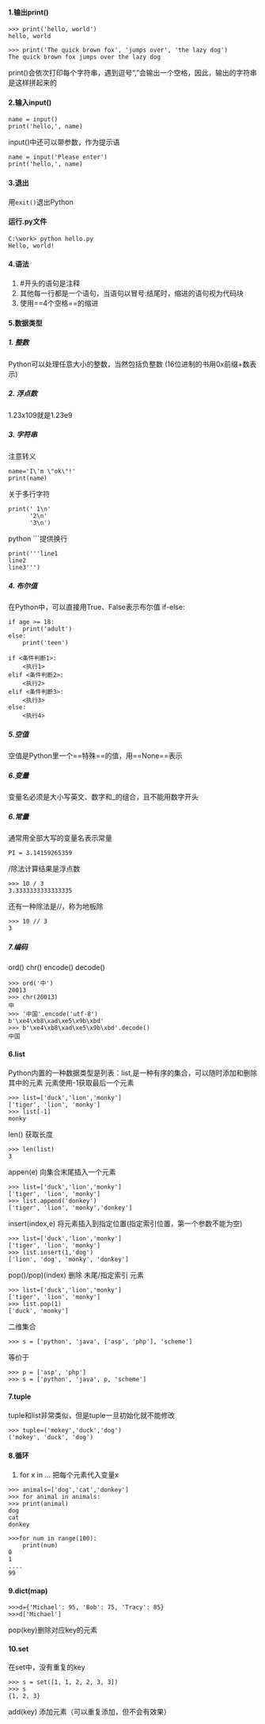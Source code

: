 #### 1.输出print()
```
>>> print('hello, world')
hello, world

>>> print('The quick brown fox', 'jumps over', 'the lazy dog')
The quick brown fox jumps over the lazy dog
```
print()会依次打印每个字符串，遇到逗号“,”会输出一个空格，因此，输出的字符串是这样拼起来的

#### 2.输入input()
```
name = input()
print('hello,', name)
```
input()中还可以带参数，作为提示语
```
name = input('Please enter')
print('hello,', name)
```

#### 3.退出
用```exit()```退出Python

#### 运行.py文件
```
C:\work> python hello.py
Hello, world!
```

#### 4.语法
1. #开头的语句是注释
2. 其他每一行都是一个语句，当语句以冒号:结尾时，缩进的语句视为代码块
3. 使用==4个空格==的缩进


#### 5.数据类型
##### 1. 整数
 Python可以处理任意大小的整数，当然包括负整数
 (16位进制的书用0x前缀+数表示)
##### 2. 浮点数
1.23x109就是1.23e9

##### 3. 字符串
注意转义
```
name='I\'m \"ok\"!'
print(name)
```

关于多行字符
```
print(' 1\n'
      '2\n'
      '3\n')
```

python ```提供换行
```
print('''line1
line2
line3''')
```

##### 4. 布尔值
在Python中，可以直接用True、False表示布尔值
if-else:
```
if age >= 18:
    print('adult')
else:
    print('teen')
```
```
if <条件判断1>:
    <执行1>
elif <条件判断2>:
    <执行2>
elif <条件判断3>:
    <执行3>
else:
    <执行4>
```

##### 5.空值
空值是Python里一个==特殊==的值，用==None==表示

##### 6.变量
变量名必须是大小写英文、数字和_的组合，且不能用数字开头

##### 6.常量
通常用全部大写的变量名表示常量
```
PI = 3.14159265359
```
/除法计算结果是浮点数
```
>>> 10 / 3
3.3333333333333335
```

还有一种除法是//，称为地板除
```
>>> 10 // 3
3
```

##### 7.编码
ord()  chr()
encode()  decode()
```
>>> ord('中')
20013
>>> chr(20013)
中
>>> '中国'.encode('utf-8')
b'\xe4\xb8\xad\xe5\x9b\xbd'
>>> b'\xe4\xb8\xad\xe5\x9b\xbd'.decode()
中国
```

#### 6.list
Python内置的一种数据类型是列表：list,是一种有序的集合，可以随时添加和删除其中的元素
元素使用-1获取最后一个元素
```
>>> list=['duck','lion','monky']
['tiger', 'lion', 'monky']
>>> list[-1]
monky
```
len() 获取长度
```
>>> len(list)
3
```
appen(e)
向集合末尾插入一个元素
```
>>> list=['duck','lion','monky']
['tiger', 'lion', 'monky']
>>> list.append('donkey')
['tiger', 'lion', 'monky','donkey']
```
insert(index,e) 将元素插入到指定位置(指定索引位置，第一个参数不能为空)
```
>>> list=['duck','lion','monky']
['tiger', 'lion', 'monky']
>>> list.insert(1,'dog')
['lion', 'dog', 'monky', 'donkey']
```
pop()/pop)(index) 删除 末尾/指定索引 元素
```
>>> list=['duck','lion','monky']
['tiger', 'lion', 'monky']
>>> list.pop(1)
['duck', 'monky']
```
二维集合
```
>>> s = ['python', 'java', ['asp', 'php'], 'scheme']
```
等价于
```
>>> p = ['asp', 'php']
>>> s = ['python', 'java', p, 'scheme']
```

#### 7.tuple
tuple和list非常类似，但是tuple一旦初始化就不能修改
```
>>> tuple=('mokey','duck','dog')
('mokey', 'duck', 'dog')
```
#### 8.循环
1. for x in ...
把每个元素代入变量x
```
>>> animals=['dog','cat','donkey']
>>> for animal in animals:
>>> print(animal)
dog
cat
donkey
```
```
>>>for num in range(100):
    print(num)
0
1
....
99
```

#### 9.dict(map)
```
>>>d={'Michael': 95, 'Bob': 75, 'Tracy': 85}
>>>d['Michael']
```
pop(key)删除对应key的元素

#### 10.set
在set中，没有重复的key
```
>>> s = set([1, 1, 2, 2, 3, 3])
>>> s
{1, 2, 3}
```
add(key) 添加元素（可以重复添加，但不会有效果）
